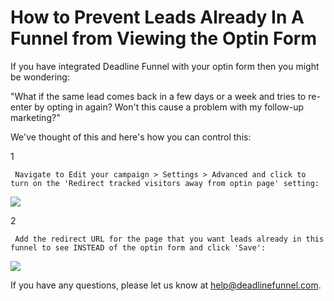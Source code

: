 # How to Prevent Leads Already In A Funnel from Viewing the Optin Form

If you have integrated Deadline Funnel with your optin form then you might be wondering:

"What if the same lead comes back in a few days or a week and tries to re- enter by opting in again? Won't this cause a problem with my follow-up marketing?"

We've thought of this and here's how you can control this:

1

```text
 Navigate to Edit your campaign > Settings > Advanced and click to turn on the 'Redirect tracked visitors away from optin page' setting: 
```

![](https://d33v4339jhl8k0.cloudfront.net/docs/assets/53974d6ce4b0c76107b109d1/images/5a85ce160428634376d02c5e/file-%20oq6QMkuQyt.png)

2

```text
 Add the redirect URL for the page that you want leads already in this funnel to see INSTEAD of the optin form and click 'Save': 
```

![](https://d33v4339jhl8k0.cloudfront.net/docs/assets/53974d6ce4b0c76107b109d1/images/5a85ce5d2c7d3a4a41992986/file-%20cUAUfuIFRx.png)

If you have any questions, please let us know at [help@deadlinefunnel.com](mailto:mailto:help@deadlinefunnel.com).

